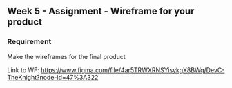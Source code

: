 ## Week 5 - Assignment - Wireframe for your product

### Requirement 

Make the wireframes for the final product

Link to WF: https://www.figma.com/file/4ar5TRWXRNSYisykgX8BWq/DevC-TheKnight?node-id=47%3A322

